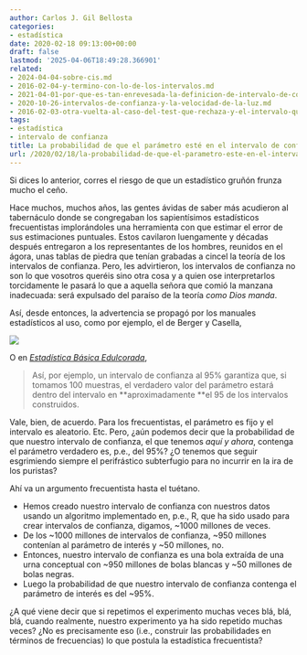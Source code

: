 ```yaml
---
author: Carlos J. Gil Bellosta
categories:
- estadística
date: 2020-02-18 09:13:00+00:00
draft: false
lastmod: '2025-04-06T18:49:28.366901'
related:
- 2024-04-04-sobre-cis.md
- 2016-02-04-y-termino-con-lo-de-los-intervalos.md
- 2021-04-01-por-que-es-tan-enrevesada-la-definicion-de-intervalo-de-confianza.md
- 2020-10-26-intervalos-de-confianza-y-la-velocidad-de-la-luz.md
- 2016-02-03-otra-vuelta-al-caso-del-test-que-rechaza-y-el-intervalo-que-contiene.md
tags:
- estadística
- intervalo de confianza
title: La probabilidad de que el parámetro esté en el intervalo de confianza es .95
url: /2020/02/18/la-probabilidad-de-que-el-parametro-este-en-el-intervalo-de-confianza-es-95/
---
```


Si dices lo anterior, corres el riesgo de que un estadístico gruñón frunza mucho el ceño.

Hace muchos, muchos años, las gentes ávidas de saber más acudieron al tabernáculo donde se congregaban los sapientísimos estadísticos frecuentistas implorándoles una herramienta con que estimar el error de sus estimaciones puntuales. Estos cavilaron luengamente y décadas después entregaron a los representantes de los hombres, reunidos en el ágora, unas tablas de piedra que tenían grabadas a cincel la teoría de los intervalos de confianza. Pero, les advirtieron, los intervalos de confianza no son lo que vosotros queréis sino otra cosa y a quien ose interpretarlos torcidamente le pasará lo que a aquella señora que comió la manzana inadecuada: será expulsado del paraíso de la teoría _como Dios manda_.

Así, desde entonces, la advertencia se propagó por los manuales estadísticos al uso, como por ejemplo, el de Berger y Casella,

![](/wp-uploads/2020/02/beger_casella_ci.png#center)

O en [_Estadística Básica Edulcorada_](https://bookdown.org/aquintela/EBE/intervalos-de-confianza.html#interpretacion),

>Así, por ejemplo, un intervalo de confianza al 95% garantiza que, si tomamos 100 muestras, el verdadero valor del parámetro estará dentro del intervalo en **aproximadamente **el 95 de los intervalos construidos.

Vale, bien, de acuerdo. Para los frecuentistas, el parámetro es fijo y el intervalo es aleatorio. Etc. Pero, ¿aún podemos decir que la probabilidad de que nuestro intervalo de confianza, el que tenemos _aquí y ahora_, contenga el parámetro verdadero es, p.e., del 95%? ¿O tenemos que seguir esgrimiendo siempre el perifrástico subterfugio para no incurrir en la ira de los puristas?

Ahí va un argumento frecuentista hasta el tuétano.

* Hemos creado nuestro intervalo de confianza con nuestros datos usando un algoritmo implementado en, p.e., R, que ha sido usado para crear intervalos de confianza, digamos, ~1000 millones de veces.
* De los ~1000 millones de intervalos de confianza, ~950 millones contenían al parámetro de interés y ~50 millones, no.
* Entonces, nuestro intervalo de confianza es una bola extraída de una urna conceptual con ~950 millones de bolas blancas y ~50 millones de bolas negras.
* Luego la probabilidad de que nuestro intervalo de confianza contenga el parámetro de interés es del ~95%.

¿A qué viene decir que si repetimos el experimento muchas veces blá, blá, blá, cuando realmente, nuestro experimento ya ha sido repetido muchas veces? ¿No es precisamente eso (i.e., construir las probabilidades en términos de frecuencias) lo que postula la estadística frecuentista?